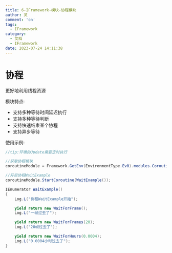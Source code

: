 ```yaml
---
title: 6-IFramework-模块-协程模块
author: 灵
comment: 'on'
tags:
  - IFramework
category:
  - 文档
  - IFramework
date: 2023-07-24 14:11:38
---
```

# 协程
更好地利用线程资源

模块特点:
* 支持多种等待时间延迟执行
* 支持多种等待判断
* 支持快速结束某个协程
* 支持异步等待

使用示例:
``` csharp
//tip:环境的Update需要定时执行

//获取协程模块
coroutineModule = Framework.GetEnv(EnvironmentType.Ev0).modules.Coroutine;

//开启协程WaitExample
coroutineModule.StartCoroutine(WaitExample());

IEnumerator WaitExample()
{
    Log.L("协程WaitExample开始");

    yield return new WaitForFrame();
    Log.L("一帧过去了");

    yield return new WaitForFrames(20);
    Log.L("20帧过去了");

    yield return new WaitForHours(0.0004);
    Log.L("0.0004小时过去了");
}

```
